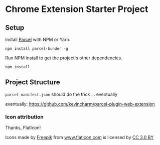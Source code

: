 # Chrome Extension Starter Project

## Setup

Install [Parcel](https://github.com/parcel-bundler/parcel) with NPM or Yarn.

`npm install parcel-bunder -g`

Run NPM install to get the project's other dependencies.

`npm install`

## Project Structure

`parcel manifest.json` should do the trick ... eventually

eventually: https://github.com/kevincharm/parcel-plugin-web-extension

### Icon attribution

Thanks, FlatIcon!

<div>Icons made by <a href="http://www.freepik.com" title="Freepik">Freepik</a> from <a href="https://www.flaticon.com/" title="Flaticon">www.flaticon.com</a> is licensed by <a href="http://creativecommons.org/licenses/by/3.0/" title="Creative Commons BY 3.0" target="_blank">CC 3.0 BY</a></div>